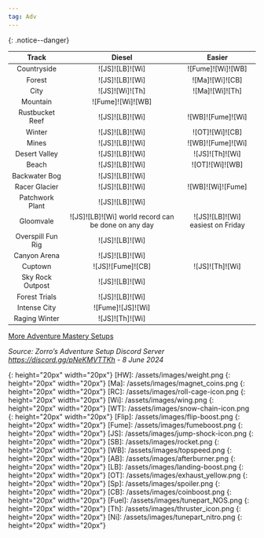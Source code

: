 ```yaml
---
tag: Adv
---
```

{: .notice--danger}  

Track | Diesel | Easier
:--: | :--: | :--:
Countryside | ![JS]![LB]![Wi] | ![Fume]![Wi]![WB]
Forest | ![JS]![LB]![Wi] | ![Ma]![Wi]![CB]
City | ![JS]![Wi]![Th] | ![Ma]![Wi]![Th]
Mountain | ![Fume]![Wi]![WB] | 
Rustbucket Reef | ![JS]![LB]![Wi] | ![WB]![Fume]![Wi]
Winter | ![JS]![LB]![Wi] | ![OT]![Wi]![CB]
Mines | ![JS]![LB]![Wi] | ![WB]![Fume]![Wi]
Desert Valley | ![JS]![LB]![Wi] | ![JS]![Th]![Wi]
Beach | ![JS]![LB]![Wi] | ![OT]![Wi]![WB]
Backwater Bog | ![JS]![LB]![Wi] | 
Racer Glacier | ![JS]![LB]![Wi] | ![WB]![Wi]![Fume]
Patchwork Plant | ![JS]![LB]![Wi] | 
Gloomvale | ![JS]![LB]![Wi] world record can be done on any day | ![JS]![LB]![Wi] easiest on Friday
Overspill Fun Rig | ![JS]![LB]![Wi] | 
Canyon Arena | ![JS]![LB]![Wi] | 
Cuptown | ![JS]![Fume]![CB] | ![JS]![Th]![Wi]
Sky Rock Outpost | ![JS]![LB]![Wi] | 
Forest Trials | ![JS]![LB]![Wi] | 
Intense City | ![Fume]![JS]![Wi] | 
Raging Winter | ![JS]![Th]![Wi] | 
  
[More Adventure Mastery Setups](/info/#adventures)
  
*Source: Zorro’s Adventure Setup Discord Server https://discord.gg/pNeKMVTTKh - 8 June 2024*

[AC]: /assets/images/aircontrol.png
{: height="20px" width="20px"}
[HW]: /assets/images/weight.png
{: height="20px" width="20px"}
[Ma]: /assets/images/magnet_coins.png
{: height="20px" width="20px"}
[RC]: /assets/images/roll-cage-icon.png
{: height="20px" width="20px"}
[Wi]: /assets/images/wing.png
{: height="20px" width="20px"}
[WT]: /assets/images/snow-chain-icon.png
{: height="20px" width="20px"}
[Flip]: /assets/images/flip-boost.png
{: height="20px" width="20px"}
[Fume]: /assets/images/fumeboost.png
{: height="20px" width="20px"}
[JS]: /assets/images/jump-shock-icon.png
{: height="20px" width="20px"}
[SB]: /assets/images/rocket.png
{: height="20px" width="20px"}
[WB]: /assets/images/topspeed.png
{: height="20px" width="20px"}
[AB]: /assets/images/afterburner.png
{: height="20px" width="20px"}
[LB]: /assets/images/landing-boost.png
{: height="20px" width="20px"}
[OT]: /assets/images/exhaust_yellow.png
{: height="20px" width="20px"}
[Sp]: /assets/images/spoiler.png
{: height="20px" width="20px"}
[CB]: /assets/images/coinboost.png
{: height="20px" width="20px"}
[Fuel]: /assets/images/tunepart_NOS.png
{: height="20px" width="20px"}
[Th]: /assets/images/thruster_icon.png
{: height="20px" width="20px"}
[Ni]: /assets/images/tunepart_nitro.png
{: height="20px" width="20px"}

